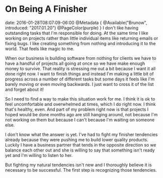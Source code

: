 # On Being A Finisher
date: 2016-01-28T08:07:09-06:00
@Metadata {
  @Available("Brunow", introduced: "2017.01.20")
  @PageColor(purple)
}
I don't like having outstanding tasks that I'm responsible for doing. At the same time I like working on projects rather than little individual items like returning emails or fixing bugs. I like creating something from nothing and introducing it to the world. That feels like magic to me.

When our business is building software from nothing for clients we have to have a handful of projects all going at once so we have make enough money to survive. That reality is stressing me out a bit because I want it all done right now. I want to finish things and instead I'm making a little bit of progress across a number of different tasks but some days it feels like I'm barely moving or even moving backwards. I just want to cross it of the list and forget about it!

So I need to find a way to make this situation work for me. I think it is ok to feel uncomfortable and overwhelmed at times, which I do right now. I think that's healthy, even. And part of my problem right now is that projects I hoped would be done months ago are still hanging around, not because I'm not working on them but because I can't because I'm waiting on someone else.

I don't know what the answer is yet. I've had to fight my finisher tendencies already because they were pushing me to build lower quality products. Luckily I have a business partner that tends in the opposite direction so we balance each other out and she is willing to say that something isn't ready yet and I'm willing to listen to her. 

But fighting my natural tendencies isn't new and I thoroughly believe it is necessary to be successful. The first step is recognizing those tendencies.
